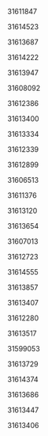 31611847

31614523

31613687

31614222

31613947

31608092

31612386

31613400

31613334

31612339

31612899

31606513

31611376

31613120

31613654

31607013

31612723

31614555

31613857

31613407

31612280

31613517

31599053

31613729

31614374

31613686

31613447

31613406


